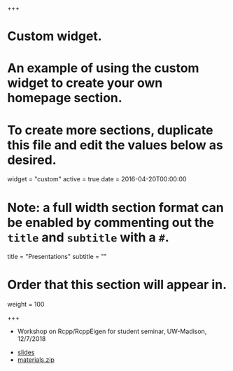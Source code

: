 +++
# Custom widget.
# An example of using the custom widget to create your own homepage section.
# To create more sections, duplicate this file and edit the values below as desired.
widget = "custom"
active = true
date = 2016-04-20T00:00:00

# Note: a full width section format can be enabled by commenting out the `title` and `subtitle` with a `#`.
title = "Presentations"
subtitle = ""

# Order that this section will appear in.
weight = 100

+++

* Workshop on Rcpp/RcppEigen for student seminar, UW-Madison, 12/7/2018 
+ [slides](/presentations/materials/bergSeminarPres.pdf)
+ [materials.zip](/presentations/materials.zip)





